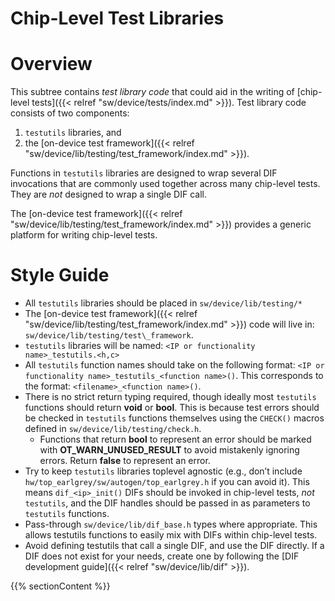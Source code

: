 
# Chip-Level Test Libraries


# Overview

This subtree contains _test library code_ that could aid in the writing of [chip-level tests]({{< relref "sw/device/tests/index.md" >}}).
Test library code consists of two components:
1. `testutils` libraries, and
2. the [on-device test framework]({{< relref "sw/device/lib/testing/test_framework/index.md" >}}).

Functions in `testutils` libraries are designed to wrap several DIF invocations that are commonly used together across many chip-level tests.
They are _not_ designed to wrap a single DIF call.

The [on-device test framework]({{< relref "sw/device/lib/testing/test_framework/index.md" >}}) provides a generic platform for writing chip-level tests.

# Style Guide

- All `testutils` libraries should be placed in `sw/device/lib/testing/*`
- The [on-device test framework]({{< relref "sw/device/lib/testing/test_framework/index.md" >}})
code will live in: `sw/device/lib/testing/test\_framework`.
- `testutils` libraries will be named: `<IP or functionality name>_testutils.<h,c>`
- All `testutils` function names should take on the following format: `<IP or functionality name>_testutils_<function name>()`.
  This corresponds to the format: `<filename>_<function name>()`.
- There is no strict return typing required, though ideally most `testutils` functions should return **void** or **bool**.
  This is because test errors should be checked in `testutils` functions themselves using the `CHECK()` macros defined in `sw/device/lib/testing/check.h`.
  - Functions that return **bool** to represent an error should be marked with **OT_WARN_UNUSED_RESULT** to avoid mistakenly ignoring errors.
    Return **false** to represent an error.
- Try to keep `testutils` libraries toplevel agnostic (e.g., don’t include `hw/top_earlgrey/sw/autogen/top_earlgrey.h` if you can avoid it).
  This means `dif_<ip>_init()` DIFs should be invoked in chip-level tests, *not* `testutils`, and the DIF handles should be passed in as parameters to `testutils` functions.
- Pass-through `sw/device/lib/dif_base.h` types where appropriate.
  This allows testutils functions to easily mix with DIFs within chip-level tests.
- Avoid defining testutils that call a single DIF, and use the DIF directly.
  If a DIF does not exist for your needs, create one by following the [DIF development guide]({{< relref "sw/device/lib/dif" >}}).

{{% sectionContent %}}
